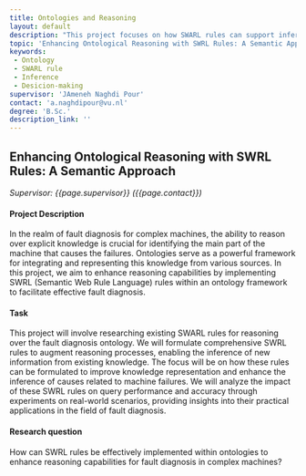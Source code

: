 ```yaml
---
title: Ontologies and Reasoning
layout: default
description: "This project focuses on how SWARL rules can support inferencing of new knowledge and improve decision-making situations."
topic: 'Enhancing Ontological Reasoning with SWRL Rules: A Semantic Approach' 
keywords: 
 - Ontology
 - SWARL rule
 - Inference
 - Desicion-making
supervisor: 'JAmeneh Naghdi Pour'
contact: 'a.naghdipour@vu.nl'
degree: 'B.Sc.'
description_link: ''
---
```



## Enhancing Ontological Reasoning with SWRL Rules: A Semantic Approach

*Supervisor: {{page.supervisor}} ({{page.contact}})*

#### Project Description 
In the realm of fault diagnosis for complex machines, the ability to reason over explicit knowledge is crucial for identifying the main part of the machine that causes the failures. Ontologies serve as a powerful framework for integrating and representing this knowledge from various sources. In this project, we aim to enhance reasoning capabilities by implementing SWRL (Semantic Web Rule Language) rules within an ontology framework to facilitate effective fault diagnosis.

#### Task
This project will involve researching existing SWARL rules for reasoning over the fault diagnosis ontology. We will formulate comprehensive SWRL rules to augment reasoning processes, enabling the inference of new information from existing knowledge. The focus will be on how these rules can be formulated to improve knowledge representation and enhance the inference of causes related to machine failures. We will analyze the impact of these SWRL rules on query performance and accuracy through experiments on real-world scenarios, providing insights into their practical applications in the field of fault diagnosis.
#### Research question
How can SWRL rules be effectively implemented within ontologies to enhance reasoning capabilities for fault diagnosis in complex machines?

